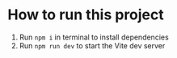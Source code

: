 # How to run this project

1. Run `npm i` in terminal to install dependencies
2. Run `npm run dev` to start the Vite dev server
